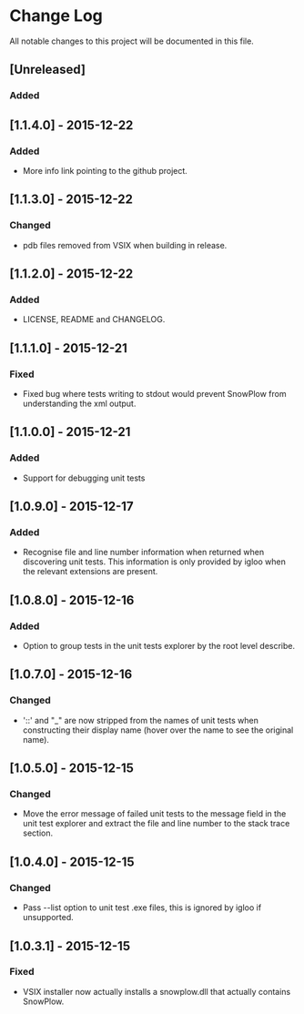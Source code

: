 # Change Log
All notable changes to this project will be documented in this file.

## [Unreleased]
### Added

## [1.1.4.0] - 2015-12-22
### Added
 - More info link pointing to the github project.

## [1.1.3.0] - 2015-12-22
### Changed
 - pdb files removed from VSIX when building in release.

## [1.1.2.0] - 2015-12-22
### Added
 - LICENSE, README and CHANGELOG.

## [1.1.1.0] - 2015-12-21
### Fixed
 - Fixed bug where tests writing to stdout would prevent SnowPlow from understanding the xml output.

## [1.1.0.0] - 2015-12-21
### Added
 - Support for debugging unit tests

## [1.0.9.0] - 2015-12-17
### Added
 - Recognise file and line number information when returned when discovering unit tests. This information is only provided by igloo when the relevant extensions are present.

## [1.0.8.0] - 2015-12-16
### Added
 - Option to group tests in the unit tests explorer by the root level describe.

## [1.0.7.0] - 2015-12-16
### Changed
 - '::' and "_" are now stripped from the names of unit tests when constructing their display name (hover over the name to see the original name).

## [1.0.5.0] - 2015-12-15
### Changed
 - Move the error message of failed unit tests to the message field in the unit test explorer and extract the file and line number to the stack trace section.

## [1.0.4.0] - 2015-12-15
### Changed
 - Pass --list option to unit test .exe files, this is ignored by igloo if unsupported.

## [1.0.3.1] - 2015-12-15
### Fixed
 - VSIX installer now actually installs a snowplow.dll that actually contains SnowPlow.
